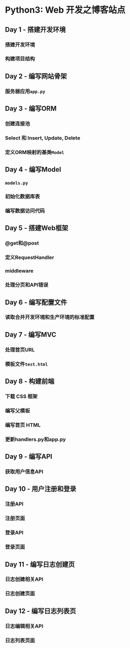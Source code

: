 # Python3: Web 开发之博客站点
## Day 1 - 搭建开发环境
### 搭建开发环境
### 构建项目结构

## Day 2 - 编写网站骨架
### 服务器应用`app.py`

## Day 3 - 编写ORM
### 创建连接池
### Select 和 Insert, Update, Delete
### 定义ORM映射的基类`Model`

## Day 4 - 编写Model
### `models.py`
### 初始化数据库表
### 编写数据访问代码

## Day 5 - 搭建Web框架
### @get和@post
### 定义RequestHandler
### middleware
### 处理分页和API错误

## Day 6 - 编写配置文件
### 读取合并开发环境和生产环境的标准配置

## Day 7 - 编写MVC
### 处理首页URL
### 模板文件`test.html`

## Day 8 - 构建前端
### 下载 CSS 框架
### 编写父模板
### 编写首页 HTML
### 更新handlers.py和app.py

## Day 9 - 编写API
### 获取用户信息API

## Day 10 - 用户注册和登录
### 注册API
### 注册页面
### 登录API
### 登录页面

## Day 11 - 编写日志创建页
### 日志创建相关API
### 日志创建页面

## Day 12 - 编写日志列表页
### 日志编辑相关API
### 日志列表页面